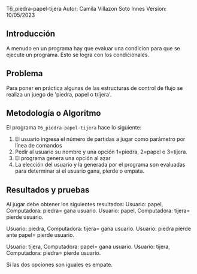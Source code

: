 T6_piedra-papel-tijera
Autor: Camila Villazon Soto Innes
Version: 10/05/2023

## Introducción

A menudo en un programa hay que evaluar una condicion para que se ejecute un programa. Esto se logra con los condicionales.


## Problema

Para poner en práctica algunas de las estructuras de control de flujo se realiza un juego de 'piedra, papel o trijera'.

## Metodología o Algoritmo

El programa `T6_piedra-papel-tijera` hace lo siguiente:

1. El usuario ingresa el número de partidas a jugar como parámetro por línea de comandos 
2. Pedir al usuario su nombre y una opción 1=piedra, 2=papel o 3=tijera.
3. El programa genera una opción al azar
4. La elección del usuario y la generada por el programa son evaluadas para determinar si el usuario gana, pierde o empata.

## Resultados y pruebas

Al jugar debe obtener los siguientes resultados:
  Usuario: papel, Computadora: piedra= gana usuario.
  Usuario: papel, Computadora: tijera= pierde usuario.

  Usuario: piedra, Computadora: tijera= gana usuario.
  Usuario: piedra pierde ante papel= pierde usuario.

  Usuario: tijera, Computadora: papel= gana usuario.
  Usuario: tijera, Computadora: piedra= pierde usuario.

  Si las dos opciones son iguales es empate.